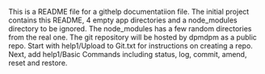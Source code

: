 This is a README file for a githelp documentatiion file.
The initial project contains this README, 4 empty app directories and a node_modules directory to be ignored.
The node_modules has a few random directories from the real one.
The git repository will be hosted by dpmdpm as a public repo.
Start with help1/Upload to Git.txt for instructions on creating a repo.
Next, add help1/Basic Commands including status, log, commit, amend, reset and restore.
